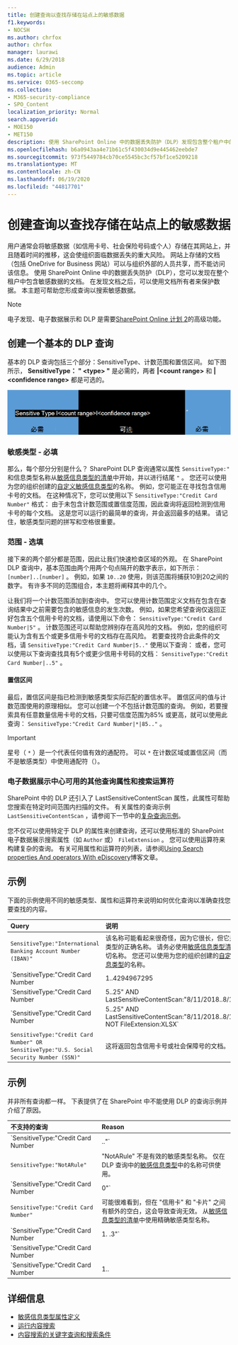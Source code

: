 ```yaml
---
title: 创建查询以查找存储在站点上的敏感数据
f1.keywords:
- NOCSH
ms.author: chrfox
author: chrfox
manager: laurawi
ms.date: 6/29/2018
audience: Admin
ms.topic: article
ms.service: O365-seccomp
ms.collection:
- M365-security-compliance
- SPO_Content
localization_priority: Normal
search.appverid:
- MOE150
- MET150
description: 使用 SharePoint Online 中的数据丢失防护（DLP）发现包含整个租户中的敏感数据的文档。
ms.openlocfilehash: b6a0943aa4e71b61c5f430034d9e445462eebde7
ms.sourcegitcommit: 973f5449784cb70ce5545bc3cf57bf1ce5209218
ms.translationtype: MT
ms.contentlocale: zh-CN
ms.lasthandoff: 06/19/2020
ms.locfileid: "44817701"
---
```

# <a name="form-a-query-to-find-sensitive-data-stored-on-sites"></a>创建查询以查找存储在站点上的敏感数据

用户通常会将敏感数据（如信用卡号、社会保险号码或个人）存储在其网站上，并且随着时间的推移，这会使组织面临数据丢失的重大风险。 网站上存储的文档（包括 OneDrive for Business 网站）可以与组织外部的人员共享，而不能访问该信息。 使用 SharePoint Online 中的数据丢失防护（DLP），您可以发现在整个租户中包含敏感数据的文档。 在发现文档之后，可以使用文档所有者来保护数据。 本主题可帮助您形成查询以搜索敏感数据。
  
> [!NOTE]
> 电子发现、电子数据展示和 DLP 是需要[SharePoint Online 计划 2](https://go.microsoft.com/fwlink/?LinkId=510080)的高级功能。 
  
## <a name="forming-a-basic-dlp-query"></a>创建一个基本的 DLP 查询

基本的 DLP 查询包括三个部分：SensitiveType、计数范围和置信区间。 如下图所示， **SensitiveType： " \<type\> "** 是必需的，两者 **|\<count range\>** 和 **|\<confidence range\>** 都是可选的。 
  
![示例查询分为必需和可选两种](../media/DLP-query-example-text.png)
  
### <a name="sensitive-type---required"></a>敏感类型 - 必填

那么，每个部分分别是什么？ SharePoint DLP 查询通常以属性 `SensitiveType:"` 和信息类型名称从[敏感信息类型的清单](https://go.microsoft.com/fwlink/?LinkID=509999)中开始，并以进行结尾 `"` 。 您还可以使用为您的组织创建的[自定义敏感信息类型](create-a-custom-sensitive-information-type.md)的名称。 例如，您可能正在寻找包含信用卡号的文档。 在这种情况下，您可以使用以下 `SensitiveType:"Credit Card Number"` 格式： 由于未包含计数范围或置信度范围，因此查询将返回检测到信用卡号的每个文档。 这是您可以运行的最简单的查询，并会返回最多的结果。 请记住，敏感类型问题的拼写和空格很重要。 
  
### <a name="ranges---optional"></a>范围 - 选填

接下来的两个部分都是范围，因此让我们快速检查区域的外观。 在 SharePoint DLP 查询中，基本范围由两个用两个句点隔开的数字表示，如下所示： `[number]..[number]` 。 例如，如果 `10..20` 使用，则该范围将捕获10到20之间的数字。 有许多不同的范围组合，本主题将阐释其中的几个。 
  
让我们将一个计数范围添加到查询中。 您可以使用计数范围定义文档在包含在查询结果中之前需要包含的敏感信息的发生次数。 例如，如果您希望查询仅返回正好包含五个信用卡号的文档，请使用以下命令： `SensitiveType:"Credit Card Number|5"` 。 计数范围还可以帮助您辨别存在高风险的文档。 例如，您的组织可能认为含有五个或更多信用卡号的文档存在高风险。 若要查找符合此条件的文档，请 `SensitiveType:"Credit Card Number|5.."` 使用以下查询： 或者，您可以使用以下查询查找具有5个或更少信用卡号码的文档： `SensitiveType:"Credit Card Number|..5"` 。 
  
#### <a name="confidence-range"></a>置信区间

最后，置信区间是指已检测到敏感类型实际匹配的置信水平。 置信区间的值与计数范围使用的原理相似。 您可以创建一个不包括计数范围的查询。 例如，若要搜索具有任意数量信用卡号的文档，只要可信度范围为85% 或更高，就可以使用此查询： `SensitiveType:"Credit Card Number|*|85.."` 。 
  
> [!IMPORTANT]
> 星号（ `*` ）是一个代表任何值有效的通配符。 可以 `*` 在计数区域或置信区间（而不是敏感类型）中使用通配符（）。 
  
### <a name="additional-query-properties-and-search-operators-available-in-the-ediscovery-center"></a>电子数据展示中心可用的其他查询属性和搜索运算符

SharePoint 中的 DLP 还引入了 LastSensitiveContentScan 属性，此属性可帮助您搜索在特定时间范围内扫描的文件。 有关属性的查询示例 `LastSensitiveContentScan` ，请参阅下一节中的[复杂查询示例](#examples-of-complex-queries)。 
  
您不仅可以使用特定于 DLP 的属性来创建查询，还可以使用标准的 SharePoint 电子数据展示搜索属性（如 `Author` 或） `FileExtension` 。 您可以使用运算符来构建复杂的查询。 有关可用属性和运算符的列表，请参阅[Using Search properties And operators With eDiscovery](https://go.microsoft.com/fwlink/?LinkId=510093)博客文章。 
  
## <a name="examples-of-complex-queries"></a>示例

下面的示例使用不同的敏感类型、属性和运算符来说明如何优化查询以准确查找您要查找的内容。
  
|**Query**|**说明**|
|:-----|:-----|
| `SensitiveType:"International Banking Account Number (IBAN)"` <br/> |该名称可能看起来很奇怪，因为它很长，但它是该敏感类型的正确名称。 请务必使用[敏感信息类型清单](https://go.microsoft.com/fwlink/?LinkID=509999)中的确切名称。 您还可以使用为您的组织创建的[自定义敏感信息类型](create-a-custom-sensitive-information-type.md)的名称。  <br/> |
| `SensitiveType:"Credit Card Number|1..4294967295|1..100"` <br/> |这将返回至少有一个与敏感类型 "信用卡号码" 匹配的文档。 每个范围的值分别是最小值和最大值。 编写此查询的更简单的方法是 `SensitiveType:"Credit Card Number"` ，但其中有什么有趣之处？  <br/> |
| `SensitiveType:"Credit Card Number| 5..25" AND LastSensitiveContentScan:"8/11/2018..8/13/2018"` <br/> |这将返回5-25 年8月11日至8月13日（2018）从8月 11 2018 日扫描的包含信用卡号的文档。  <br/> |
| `SensitiveType:"Credit Card Number| 5..25" AND LastSensitiveContentScan:"8/11/2018..8/13/2018" NOT FileExtension:XLSX` <br/> |这将返回5-25 年8月11日至8月13日（2018）从8月 11 2018 日扫描的包含信用卡号的文档。 具有 .XLSX 扩展名的文件不包含在查询结果中。  `FileExtension`是可以包含在查询中的多个属性之一。 有关详细信息，请参阅将[搜索属性和运算符与电子数据展示结合使用](https://go.microsoft.com/fwlink/?LinkId=510093)。  <br/> |
| `SensitiveType:"Credit Card Number" OR SensitiveType:"U.S. Social Security Number (SSN)"` <br/> |这将返回包含信用卡号或社会保障号的文档。  <br/> |
   
## <a name="examples-of-queries-to-avoid"></a>示例

并非所有查询都一样。 下表提供了在 SharePoint 中不能使用 DLP 的查询示例并介绍了原因。
  
|**不支持的查询**|**Reason**|
|:-----|:-----|
| `SensitiveType:"Credit Card Number|.."` <br/> |必须至少添加一个数值。  <br/> |
| `SensitiveType:"NotARule"` <br/> |"NotARule" 不是有效的敏感类型名称。 仅在 DLP 查询中的[敏感信息类型](https://go.microsoft.com/fwlink/?LinkID=509999)中的名称可供使用。  <br/> |
| `SensitiveType:"Credit Card Number|0"` <br/> |0不是有效的范围中的最小值或最大值。  <br/> |
| `SensitiveType:"Credit Card Number"` <br/> |可能很难看到，但在 "信用卡" 和 "卡片" 之间有额外的空白，这会导致查询无效。 从[敏感信息类型的清单](https://go.microsoft.com/fwlink/?LinkID=509999)中使用精确敏感类型名称。  <br/> |
| `SensitiveType:"Credit Card Number|1. .3"` <br/> |两个句点部分不应由空格分隔。  <br/> |
| `SensitiveType:"Credit Card Number| |1..|80.."` <br/> |管道分隔符过多（|). 请改为遵循以下格式：`SensitiveType: "Credit Card Number|1..|80.."` <br/> |
| `SensitiveType:"Credit Card Number|1..|80..101"` <br/> |因为可信度值表示百分比，所以它们不能超过100。 请选择 1 至 100 之间的数值。  <br/> |
   
## <a name="for-more-information"></a>详细信息

- [敏感信息类型属性定义](sensitive-information-type-entity-definitions.md)
- [运行内容搜索](content-search.md)
- [内容搜索的关键字查询和搜索条件](keyword-queries-and-search-conditions.md)
  

